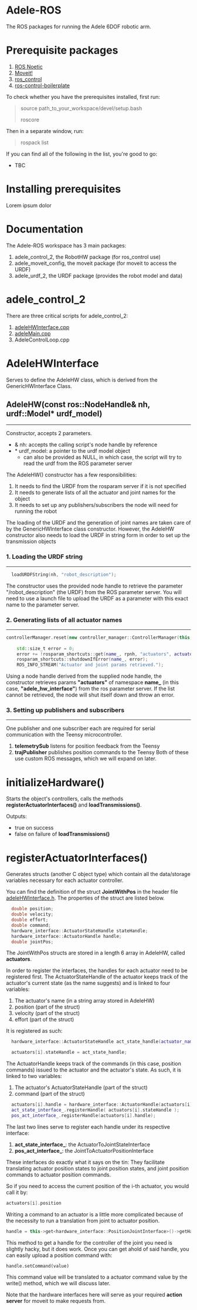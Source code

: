 # Adele-ROS
The ROS packages for running the Adele 6DOF robotic arm.

# Prerequisite packages

1. [ROS Noetic](http://wiki.ros.org/noetic/Installation/Ubuntu)
2. [Moveit!](https://moveit.ros.org/install/)
3. [ros_control](http://wiki.ros.org/ros_control#Install)
4. [ros-control-boilerplate](https://github.com/PickNikRobotics/ros_control_boilerplate)

To check whether you have the prerequisites installed, first run:
> source path_to_your_workspace/devel/setup.bash
>
> roscore

Then in a separate window, run:
> rospack list

If you can find all of the following in the list, you're good to go:
- TBC

# Installing prerequisites

Lorem ipsum dolor
# Documentation
The Adele-ROS workspace has 3 main packages:
1. adele_control_2, the RobotHW package (for ros_control use)
2. adele_moveit_config, the moveit package (for moveit to access the URDF)
3. adele_urdf_2, the URDF package (provides the robot model and data)

# adele_control_2

There are three critical scripts for adele_control_2:
1. [adeleHWInterface.cpp](#AdeleHWInterface)
2. [adeleMain.cpp](#FollowJointTrajectoryServer)
3. AdeleControlLoop.cpp

# AdeleHWInterface
Serves to define the AdeleHW class, which is derived from the GenericHWInterface Class.
## AdeleHW(const ros::NodeHandle& nh, urdf::Model* urdf_model)
---
Constructor, accepts 2 parameters.
- & nh: accepts the calling script's node handle by reference
- \* urdf_model: a pointer to the urdf model object 
  - can also be provided as NULL, in which case, the script will try to read the urdf from the ROS parameter server

The AdeleHW() constructor has a few responsibilities:
1. It needs to find the URDF from the rosparam server if it is not specified
2. It needs to generate lists of all the actuator and joint names for the object
3. It needs to set up any publishers/subscribers the node will need for running the robot

The loading of the URDF and the generation of joint names are taken care of by the GenericHWInterface class constructor. However, the AdeleHW constructor also needs to load the URDF in string form in order to set up the transmission objects

### 1. Loading the URDF string
---
```cpp
  loadURDFString(nh, "robot_description");
```
The constructor uses the provided node handle to retrieve the parameter "/robot_description" (the URDF) from the ROS parameter server. You will need to use a launch file to upload the URDF as a parameter with this exact name to the parameter server.

### 2. Generating lists of all actuator names
---
```cpp
controllerManager.reset(new controller_manager::ControllerManager(this, nh_));
    
    std::size_t error = 0;
    error += !rosparam_shortcuts::get(name_, rpnh, "actuators", actuator_names_);
    rosparam_shortcuts::shutdownIfError(name_, error);
    ROS_INFO_STREAM("Actuator and joint params retrieved.");
```
Using a node handle derived from the supplied node handle, the constructor retrieves params **"actuators"**  of namespace **name_** (in this case, **"adele_hw_interface"**) from the ros parameter server. If the list cannot be retrieved, the node will shut itself down and throw an error.

### 3. Setting up publishers and subscribers
---
One publisher and one subscriber each are required for serial communication with the Teensy microcontroller.
1. **telemetrySub** listens for position feedback from the Teensy
2. **trajPublisher** publishes position commands to the Teensy
Both of these use custom ROS messages, which we will expand on later.

# initializeHardware()
Starts the object's controllers, calls the methods **registerActuatorInterfaces()** and **loadTransmissions()**. 

Outputs:
- true on success
- false on failure of **loadTransmissions()**

# registerActuatorInterfaces()
Generates structs (another C object type) which contain all the data/storage variables necessary for each actuator controller.

You can find the definition of the struct **JointWithPos** in the header file [adeleHWInterface.h](src/adele_control_2/include/adele_control_2/adeleHWInterface.h). The properties of the struct are listed below.
```cpp
  double position;
  double velocity;
  double effort;
  double command;
  hardware_interface::ActuatorStateHandle stateHandle;
  hardware_interface::ActuatorHandle handle;
  double jointPos;
```
The JointWithPos structs are stored in a length 6 array in AdeleHW, called **actuators**.

In order to register the interfaces, the handles for each actuator need to be registered first. The ActuatorStateHandle of the actuator keeps track of the actuator's current state (as the name suggests) and is linked to four variables:
1. The actuator's name (in a string array stored in AdeleHW)
2. position (part of the struct)
3. velocity (part of the struct)
4. effort (part of the struct)

It is registered as such:
```cpp
  hardware_interface::ActuatorStateHandle act_state_handle(actuator_names_[i], &actuators[i].position, &actuators[i].velocity, &actuators[i].effort);

  actuators[i].stateHandle = act_state_handle;
``` 

The ActuatorHandle keeps track of the commands (in this case, position commands) issued to the actuator and the actuator's state. As such, it is linked to two variables:
1. The actuator's ActuatorStateHandle (part of the struct)
2. command (part of the struct)

```cpp
  actuators[i].handle = hardware_interface::ActuatorHandle(actuators[i].stateHandle, &actuators[i].command);
  act_state_interface_.registerHandle( actuators[i].stateHandle );
  pos_act_interface_.registerHandle(actuators[i].handle);
```
The last two lines serve to register each handle under its respective interface:
1. **act_state_interface_**: the ActuatorToJointStateInterface
2. **pos_act_interface_**: the JointToActuatorPositionInterface

These interfaces do exactly what it says on the tin: They facilitate translating actuator position states to joint position states, and joint position commands to actuator position commands.


So if you need to access the current position of the i-th actuator, you would call it by:
```cpp
actuators[i].position
```
Writing a command to an actuator is a little more complicated because of the necessity to run a translation from joint to actuator position.
```cpp
handle = this->get<hardware_interface::PositionJointInterface>()->getHandle(joint_names_[linkNo])
```
This method to get a handle for the controller of the joint you need is slightly hacky, but it does work. Once you can get ahold of said handle, you can easily upload a position command with:
```
handle.setCommand(value)
```
This command value will be translated to a actuator command value by the write() method, which we will discuss later.

Note that the hardware interfaces here will serve as your required **action server** for moveit to make requests from.

